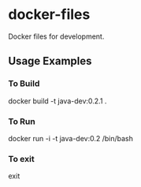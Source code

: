 # docker-files
Docker files for development.

## Usage Examples

### To Build
docker build -t java-dev:0.2.1 .

### To Run
docker run -i -t java-dev:0.2 /bin/bash

### To exit
exit

